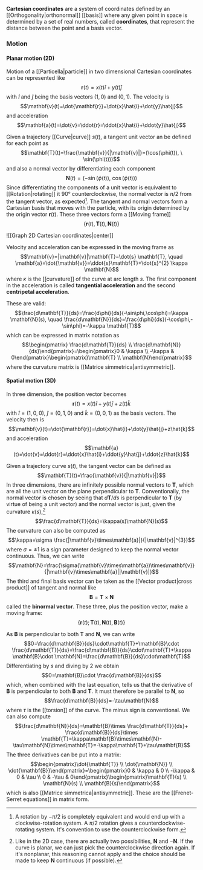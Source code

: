 **Cartesian coordinates** are a system of coordinates defined by an [[Orthogonality|orthonormal]] [[basis]] where any given point in space is determined by a set of real numbers, called **coordinates**, that represent the distance between the point and a basis vector.
### Motion
#### Planar motion (2D)
Motion of a [[Particella|particle]] in two dimensional Cartesian coordinates can be represented like
$$\mathbf{r}(t)=x(t)\hat{i}+y(t)\hat{j}$$
with $\hat{i}$ and $\hat{j}$ being the basis vectors $(1,0)$ and $(0,1)$. The velocity is
$$\mathbf{v}(t)=\dot{\mathbf{r}}=\dot{x}\hat{i}+\dot{y}\hat{j}$$
and acceleration
$$\mathbf{a}(t)=\dot{v}=\ddot{r}=\ddot{x}\hat{i}+\ddot{y}\hat{j}$$

Given a trajectory [[Curve|curve]] $s(t)$, a tangent unit vector an be defined for each point as
$$\mathbf{T}(t)=\frac{\mathbf{v}}{|\mathbf{v}|}=(\cos(\phi(t)), \ \sin(\phi(t)))$$
and also a normal vector by differentiating each component
$$\mathbf{N}(t)=(-\sin(\phi(t)),\ \cos(\phi(t)))$$
Since differentiating the components of a unit vector is equivalent to [[Rotation|rotating]] it 90° counterclockwise, the normal vector is $\pi/2$ from the tangent vector, as expected[^1]. The tangent and normal vectors form a Cartesian basis that moves with the particle, with its origin determined by the origin vector $\mathbf{r}(t)$. These three vectors form a [[Moving frame]]
$$\{\mathbf{r}(t), \mathbf{T}(t),\mathbf{N}(t)\}$$

![[Graph 2D Cartesian coordinates|center]]

Velocity and acceleration can be expressed in the moving frame as
$$\mathbf{v}=|\mathbf{v}|\mathbf{T}=\dot{s} \mathbf{T}, \quad \mathbf{a}=\dot{\mathbf{v}}=\ddot{s}\mathbf{T}+\dot{s}^{2} \kappa \mathbf{N}$$
where $\kappa$ is the [[curvature]] of the curve at arc length $s$. The first component in the acceleration is called **tangential acceleration** and the second **centripetal acceleration**.

These are valid:
$$\frac{d\mathbf{T}}{ds}=\frac{d\phi}{ds}(-\sin\phi,\cos\phi)=\kappa \mathbf{N}(s), \quad \frac{d\mathbf{N}}{ds}=\frac{d\phi}{ds}(-\cos\phi,-\sin\phi)=-\kappa \mathbf{T}$$
which can be expressed in matrix notation as
$$\begin{pmatrix} \frac{d\mathbf{T}}{ds} \\ \frac{d\mathbf{N}}{ds}\end{pmatrix}=\begin{pmatrix}0 & \kappa \\ -\kappa & 0\end{pmatrix}\begin{pmatrix}\mathbf{T} \\ \mathbf{N}\end{pmatrix}$$
where the curvature matrix is [[Matrice simmetrica|antisymmetric]].
#### Spatial motion (3D)
In three dimension, the position vector becomes
$$\mathbf{r}(t)=x(t)\hat{i}+y(t)\hat{j}+z(t)\hat{k}$$
with $\hat{i}=(1,0,0)$, $\hat{j}=(0,1,0)$ and $\hat{k}=(0,0,1)$ as the basis vectors. The velocity then is
$$\mathbf{v}(t)=\dot{\mathbf{r}}=\dot{x}\hat{i}+\dot{y}\hat{j}+z\hat{k}$$
and acceleration
$$\mathbf{a}(t)=\dot{v}=\ddot{r}=\ddot{x}\hat{i}+\ddot{y}\hat{j}+\ddot{z}\hat{k}$$

Given a trajectory curve $s(t)$, the tangent vector can be defined as
$$\mathbf{T}(t)=\frac{\mathbf{v}}{|\mathbf{v}|}$$
In three dimensions, there are infinitely possible normal vectors to $\mathbf{T}$, which are all the unit vector on the plane perpendicular to $\mathbf{T}$. Conventionally, the normal vector is chosen by seeing that $d\mathbf{T}/ds$ is perpendicular to $\mathbf{T}$ (by virtue of being a unit vector) and the normal vector is just, given the curvature $\kappa(s)$,[^2]
$$\frac{d\mathbf{T}}{ds}=\kappa(s)\mathbf{N}(s)$$
The curvature can also be computed as
$$\kappa=\sigma \frac{|\mathbf{v}\times\mathbf{a}|}{|\mathbf{v}|^{3}}$$
where $\sigma=\pm1$ is a sign parameter designed to keep the normal vector continuous. Thus, we can write
$$\mathbf{N}=\frac{\sigma(\mathbf{v}\times\mathbf{a})\times\mathbf{v}}{|\mathbf{v}\times\mathbf{a}||\mathbf{v}|}$$
The third and final basis vector can be taken as the [[Vector product|cross product]] of tangent and normal like
$$\mathbf{B}=\mathbf{T}\times\mathbf{N}$$
called the **binormal vector**. These three, plus the position vector, make a moving frame:
$$\{\mathbf{r}(t);\mathbf{T}(t),\mathbf{N}(t),\mathbf{B}(t)\}$$

As $\mathbf{B}$ is perpendicular to both $\mathbf{T}$ and $\mathbf{N}$, we can write
$$0=\frac{d\mathbf{B}}{ds}\cdot\mathbf{T}+\mathbf{B}\cdot \frac{d\mathbf{T}}{ds}=\frac{d\mathbf{B}}{ds}\cdot\mathbf{T}+\kappa \mathbf{B}\cdot \mathbf{N}=\frac{d\mathbf{B}}{ds}\cdot\mathbf{T}$$
Differentiating by $s$ and diving by 2 we obtain
$$0=\mathbf{B}\cdot \frac{d\mathbf{B}}{ds}$$
which, when combined with the last equation, tells us that the derivative of $\mathbf{B}$ is perpendicular to both $\mathbf{B}$ and $\mathbf{T}$. It must therefore be parallel to $\mathbf{N}$, so
$$\frac{d\mathbf{B}}{ds}=-\tau\mathbf{N}$$
where $\tau$ is the [[torsion]] of the curve. The minus sign is conventional. We can also compute
$$\frac{d\mathbf{N}}{ds}=\mathbf{B}\times \frac{d\mathbf{T}}{ds}+ \frac{d\mathbf{B}}{ds}\times \mathbf{T}=\kappa\mathbf{B}\times\mathbf{N}-\tau\mathbf{N}\times\mathbf{T}=-\kappa\mathbf{T}+\tau\mathbf{B}$$
The three derivatives can be put into a matrix:
$$\begin{pmatrix}\dot{\mathbf{T}} \\ \dot{\mathbf{N}} \\ \dot{\mathbf{B}}\end{pmatrix}=\begin{pmatrix}0 & \kappa & 0 \\ -\kappa & 0 & \tau \\ 0 & -\tau & 0\end{pmatrix}\begin{pmatrix}\mathbf{T}(s) \\ \mathbf{N}(s) \\ \mathbf{B}(s)\end{pmatrix}$$
which is also [[Matrice simmetrica|antisymmetric]]. These are the [[Frenet-Serret equations]] in matrix form.

[^1]: A rotation by $-\pi/2$ is completely equivalent and would end up with a clockwise-rotation system. A $\pi/2$ rotation gives a counterclockwise-rotating system. It's convention to use the counterclockwise form.
[^2]: Like in the 2D case, there are actually two possibilities, $\mathbf{N}$ and $-\mathbf{N}$. If the curve is planar, we can just pick the counterclockwise direction again. If it's nonplanar, this reasoning cannot apply and the choice should be made to keep $\mathbf{N}$ continuous (if possible).